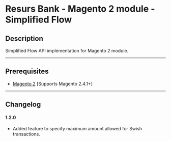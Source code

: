 # Resurs Bank - Magento 2 module - Simplified Flow

## Description

Simplified Flow API implementation for Magento 2 module.

---

## Prerequisites

* [Magento 2](https://devdocs.magento.com/guides/v2.3/install-gde/bk-install-guide.html) [Supports Magento 2.4.1+]

---

## Changelog

#### 1.2.0

* Added feature to specify maximum amount allowed for Swish transactions.
